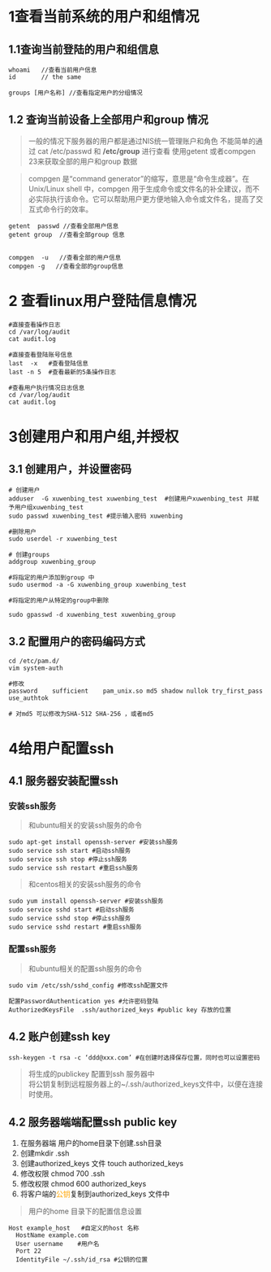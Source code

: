  
# 1查看当前系统的用户和组情况
## 1.1查询当前登陆的用户和组信息
```shell
whoami   //查看当前用户信息
id       // the same

groups [用户名称] //查看指定用户的分组情况

```

## 1.2 查询当前设备上全部用户和group 情况
> 一般的情况下服务器的用户都是通过NIS统一管理账户和角色
> 不能简单的通过 cat /etc/passwd 和  <b>/etc/group</b>  进行查看
> 使用getent 或者compgen 23来获取全部的用户和group 数据

>compgen 是“command generator”的缩写，意思是“命令生成器”。在 Unix/Linux shell 中，compgen 用于生成命令或文件名的补全建议，而不必实际执行该命令。它可以帮助用户更方便地输入命令或文件名，提高了交互式命令行的效率。

```shell
getent  passwd //查看全部用户信息
getent group  //查看全部group 信息


compgen  -u   //查看全部的用户信息
compgen -g   //查看全部的group信息

```

# 2 查看linux用户登陆信息情况

```shell 
#直接查看操作日志
cd /var/log/audit
cat audit.log

#直接查看登陆账号信息
last  -x   #查看登陆信息
last -n 5  #查看最新的5条操作日志

#查看用户执行情况日志信息
cd /var/log/audit 
cat audit.log

```

# 3创建用户和用户组,并授权

## 3.1 创建用户，并设置密码

```shell
# 创建用户
adduser  -G xuwenbing_test xuwenbing_test  #创建用户xuwenbing_test 并赋予用户组xuwenbing_test
sudo passwd xuwenbing_test #提示输入密码 xuwenbing

#删除用户
sudo userdel -r xuwenbing_test

# 创建groups
addgroup xuwenbing_group

#将指定的用户添加到group 中
sudo usermod -a -G xuwenbing_group xuwenbing_test

#将指定的用户从特定的group中删除

sudo gpasswd -d xuwenbing_test xuwenbing_group

```


## 3.2 配置用户的密码编码方式
```shell
cd /etc/pam.d/
vim system-auth

#修改
password    sufficient    pam_unix.so md5 shadow nullok try_first_pass use_authtok

# 对md5 可以修改为SHA-512 SHA-256 ，或者md5

```

# 4给用户配置ssh 

## 4.1 服务器安装配置ssh
### 安装ssh服务
>和ubuntu相关的安装ssh服务的命令
```shell
sudo apt-get install openssh-server #安装ssh服务
sudo service ssh start #启动ssh服务
sudo service ssh stop #停止ssh服务
sudo service ssh restart #重启ssh服务

```

>和centos相关的安装ssh服务的命令
```shell
sudo yum install openssh-server #安装ssh服务
sudo service sshd start #启动ssh服务
sudo service sshd stop #停止ssh服务
sudo service sshd restart #重启ssh服务

```


### 配置ssh服务
>和ubuntu相关的配置ssh服务的命令
```shell
sudo vim /etc/ssh/sshd_config #修改ssh配置文件

配置PasswordAuthentication yes #允许密码登陆
AuthorizedKeysFile	.ssh/authorized_keys #public key 存放的位置

```
 


## 4.2 账户创建ssh key

``` shell
ssh-keygen -t rsa -c ‘ddd@xxx.com’ #在创建时选择保存位置，同时也可以设置密码

```
>将生成的publickey 配置到ssh 服务器中  
>将公钥复制到远程服务器上的~/.ssh/authorized_keys文件中，以便在连接时使用。


## 4.2 服务器端端配置ssh public key

1. 在服务器端 用户的home目录下创建.ssh目录
2. 创建mkdir .ssh
3. 创建authorized_keys 文件 touch authorized_keys
4. 修改权限 chmod 700 .ssh
5. 修改权限 chmod 600 authorized_keys
6. 将客户端的<span style='color:orange'>公钥</span>复制到authorized_keys 文件中

>用户的home 目录下的配置信息设置
```shell
Host example_host   #自定义的host 名称
  HostName example.com  
  User username    #用户名
  Port 22  
  IdentityFile ~/.ssh/id_rsa #公钥的位置

```
